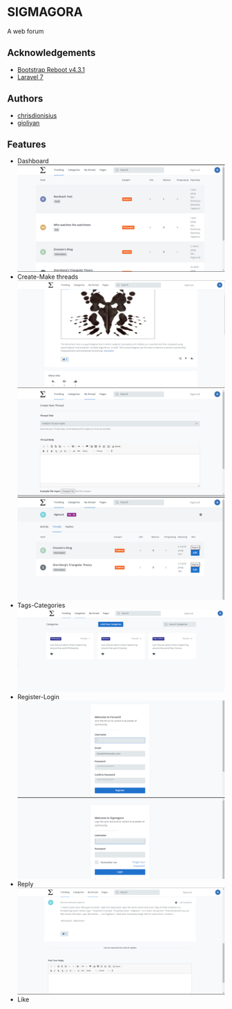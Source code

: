 # SIGMAGORA

A web forum

## Acknowledgements

-   [Bootstrap Reboot v4.3.1 ](https://getbootstrap.com/)
-   [Laravel 7 ](https://laravel.com/)

## Authors

-   [chrisdionisius](https://github.com/chrisdionisius)
-   [gioliyan](https://github.com/gioliyan/)

## Features

-   Dashboard
    ![screenshot](img/dashboard.png)
-   Create-Make threads
    ![screenshot](img/thread.png)
    ![screenshot](img/New_Thread.png)
    ![screenshot](img/Manage_threads.png)
-   Tags-Categories
    ![screenshot](img/categories.png)
-   Register-Login
    ![screenshot](img/register.png)
    ![screenshot](img/login.png)
-   Reply
    ![screenshot](img/comment.png)
-   Like

